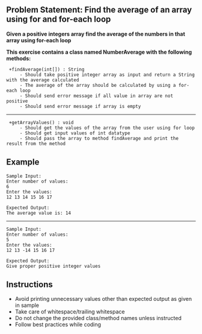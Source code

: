 ## Problem Statement: Find the average of an array using for and for-each loop

**Given a positive integers array find the average of the numbers in that array using for-each loop**

**This exercise contains a class named NumberAverage with the following methods:**

     +findAverage(int[]) : String  
         - Should take positive integer array as input and return a String with the average calculated
         - The average of the array should be calculated by using a for-each loop 
         - Should send error message if all value in array are not positive
         - Should send error message if array is empty
------------------------------------------------------
     +getArrayValues() : void
         - Should get the values of the array from the user using for loop
         - Should get input values of int datatype  
         - Should pass the array to method findAverage and print the result from the method


## Example
    Sample Input:
    Enter number of values:
    6
    Enter the values:
    12 13 14 15 16 17
    
    Expected Output:
    The average value is: 14
--------------------------------------------------------
    Sample Input:
    Enter number of values:
    5
    Enter the values:
    12 13 -14 15 16 17 
       
    Expected Output:
    Give proper positive integer values

## Instructions

- Avoid printing unnecessary values other than expected output as given in sample
- Take care of whitespace/trailing whitespace
- Do not change the provided class/method names unless instructed
- Follow best practices while coding